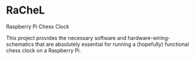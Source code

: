 # RaCheL
Raspberry Pi Chess Clock

This project provides the necessary software and hardware-wiring-schematics that are absolutely essential for running a (hopefully) functional chess clock on a Raspberry Pi.
